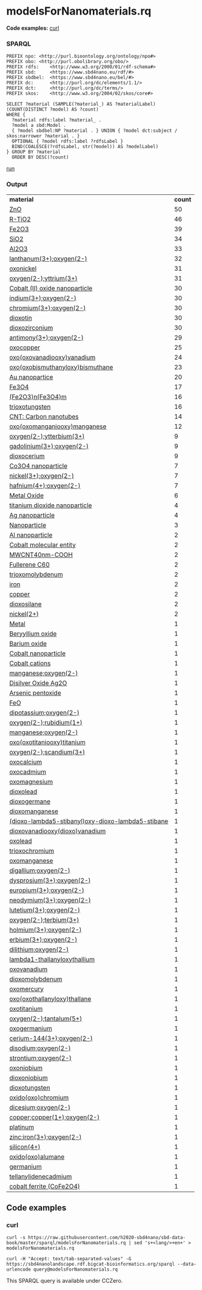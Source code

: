# modelsForNanomaterials.rq

**Code examples:** [curl](#curl)

### SPARQL

```sparql
PREFIX npo: <http://purl.bioontology.org/ontology/npo#>
PREFIX obo: <http://purl.obolibrary.org/obo/>
PREFIX rdfs:    <http://www.w3.org/2000/01/rdf-schema#>
PREFIX sbd:     <https://www.sbd4nano.eu/rdf/#>
PREFIX sbdbel:  <https://www.sbd4nano.eu/bel/#>
PREFIX dc:      <http://purl.org/dc/elements/1.1/>
PREFIX dct:     <http://purl.org/dc/terms/>
PREFIX skos:    <http://www.w3.org/2004/02/skos/core#>

SELECT ?material (SAMPLE(?material_) AS ?materialLabel) (COUNT(DISTINCT ?model) AS ?count)
WHERE {
  ?material rdfs:label ?material_ .
  ?model a sbd:Model .
  { ?model sbdbel:NP ?material . } UNION { ?model dct:subject / skos:narrower ?material . }
  OPTIONAL { ?model rdfs:label ?rdfsLabel }
  BIND(COALESCE(?rdfsLabel, str(?model)) AS ?modelLabel)
} GROUP BY ?material
  ORDER BY DESC(?count)
```

[run](https://sbd4nanolandscape.rdf.bigcat-bioinformatics.org/?q=PREFIX%20npo%3A%20%3Chttp%3A%2F%2Fpurl.bioontology.org%2Fontology%2Fnpo%23%3E%0APREFIX%20obo%3A%20%3Chttp%3A%2F%2Fpurl.obolibrary.org%2Fobo%2F%3E%0APREFIX%20rdfs%3A%20%20%20%20%3Chttp%3A%2F%2Fwww.w3.org%2F2000%2F01%2Frdf-schema%23%3E%0APREFIX%20sbd%3A%20%20%20%20%20%3Chttps%3A%2F%2Fwww.sbd4nano.eu%2Frdf%2F%23%3E%0APREFIX%20sbdbel%3A%20%20%3Chttps%3A%2F%2Fwww.sbd4nano.eu%2Fbel%2F%23%3E%0APREFIX%20dc%3A%20%20%20%20%20%20%3Chttp%3A%2F%2Fpurl.org%2Fdc%2Felements%2F1.1%2F%3E%0APREFIX%20dct%3A%20%20%20%20%20%3Chttp%3A%2F%2Fpurl.org%2Fdc%2Fterms%2F%3E%0APREFIX%20skos%3A%20%20%20%20%3Chttp%3A%2F%2Fwww.w3.org%2F2004%2F02%2Fskos%2Fcore%23%3E%0A%0ASELECT%20%3Fmaterial%20%28SAMPLE%28%3Fmaterial_%29%20AS%20%3FmaterialLabel%29%20%28COUNT%28DISTINCT%20%3Fmodel%29%20AS%20%3Fcount%29%0AWHERE%20%7B%0A%20%20%3Fmaterial%20rdfs%3Alabel%20%3Fmaterial_%20.%0A%20%20%3Fmodel%20a%20sbd%3AModel%20.%0A%20%20%7B%20%3Fmodel%20sbdbel%3ANP%20%3Fmaterial%20.%20%7D%20UNION%20%7B%20%3Fmodel%20dct%3Asubject%20%2F%20skos%3Anarrower%20%3Fmaterial%20.%20%7D%0A%20%20OPTIONAL%20%7B%20%3Fmodel%20rdfs%3Alabel%20%3FrdfsLabel%20%7D%0A%20%20BIND%28COALESCE%28%3FrdfsLabel%2C%20str%28%3Fmodel%29%29%20AS%20%3FmodelLabel%29%0A%7D%20GROUP%20BY%20%3Fmaterial%0A%20%20ORDER%20BY%20DESC%28%3Fcount%29%0A)


### Output

<table>
  <tr>
    <td><b>material</b></td>
    <td><b>count</b></td>
  </tr>
  <tr>
    <td><a href="npo:NPO_1542">ZnO</a></td>
    <td>50</td>
  </tr>
  <tr>
    <td><a href="npo:NPO_1486">R-TiO2</a></td>
    <td>46</td>
  </tr>
  <tr>
    <td><a href="npo:NPO_1550">Fe2O3</a></td>
    <td>39</td>
  </tr>
  <tr>
    <td><a href="npo:NPO_1373">SiO2</a></td>
    <td>34</td>
  </tr>
  <tr>
    <td><a href="obo:CHEBI_30187">Al2O3</a></td>
    <td>33</td>
  </tr>
  <tr>
    <td><a href="https://pubchem.ncbi.nlm.nih.gov/compound/157925">lanthanum(3+);oxygen(2-)</a></td>
    <td>32</td>
  </tr>
  <tr>
    <td><a href="https://pubchem.ncbi.nlm.nih.gov/compound/14805">oxonickel</a></td>
    <td>31</td>
  </tr>
  <tr>
    <td><a href="https://pubchem.ncbi.nlm.nih.gov/compound/159375">oxygen(2-);yttrium(3+)</a></td>
    <td>31</td>
  </tr>
  <tr>
    <td><a href="http://purl.enanomapper.org/onto/ENM_0000118">Cobalt (II) oxide nanoparticle</a></td>
    <td>30</td>
  </tr>
  <tr>
    <td><a href="https://pubchem.ncbi.nlm.nih.gov/compound/150906">indium(3+);oxygen(2-)</a></td>
    <td>30</td>
  </tr>
  <tr>
    <td><a href="https://pubchem.ncbi.nlm.nih.gov/compound/166955">chromium(3+);oxygen(2-)</a></td>
    <td>30</td>
  </tr>
  <tr>
    <td><a href="https://pubchem.ncbi.nlm.nih.gov/compound/29131">dioxotin</a></td>
    <td>30</td>
  </tr>
  <tr>
    <td><a href="https://pubchem.ncbi.nlm.nih.gov/compound/62762">dioxozirconium</a></td>
    <td>30</td>
  </tr>
  <tr>
    <td><a href="https://pubchem.ncbi.nlm.nih.gov/compound/14794">antimony(3+);oxygen(2-)</a></td>
    <td>29</td>
  </tr>
  <tr>
    <td><a href="https://pubchem.ncbi.nlm.nih.gov/compound/14829">oxocopper</a></td>
    <td>25</td>
  </tr>
  <tr>
    <td><a href="https://pubchem.ncbi.nlm.nih.gov/compound/518712">oxo(oxovanadiooxy)vanadium</a></td>
    <td>24</td>
  </tr>
  <tr>
    <td><a href="https://pubchem.ncbi.nlm.nih.gov/compound/14776">oxo(oxobismuthanyloxy)bismuthane</a></td>
    <td>23</td>
  </tr>
  <tr>
    <td><a href="npo:NPO_401">Au nanopartice</a></td>
    <td>20</td>
  </tr>
  <tr>
    <td><a href="npo:NPO_1548">Fe3O4</a></td>
    <td>17</td>
  </tr>
  <tr>
    <td><a href="npo:NPO_729">(Fe2O3)n(Fe3O4)m</a></td>
    <td>16</td>
  </tr>
  <tr>
    <td><a href="https://pubchem.ncbi.nlm.nih.gov/compound/14811">trioxotungsten</a></td>
    <td>16</td>
  </tr>
  <tr>
    <td><a href="npo:NPO_606">CNT: Carbon nanotubes</a></td>
    <td>14</td>
  </tr>
  <tr>
    <td><a href="https://pubchem.ncbi.nlm.nih.gov/compound/14824">oxo(oxomanganiooxy)manganese</a></td>
    <td>12</td>
  </tr>
  <tr>
    <td><a href="https://pubchem.ncbi.nlm.nih.gov/compound/159385">oxygen(2-);ytterbium(3+)</a></td>
    <td>9</td>
  </tr>
  <tr>
    <td><a href="https://pubchem.ncbi.nlm.nih.gov/compound/160959">gadolinium(3+);oxygen(2-)</a></td>
    <td>9</td>
  </tr>
  <tr>
    <td><a href="https://pubchem.ncbi.nlm.nih.gov/compound/73971">dioxocerium</a></td>
    <td>9</td>
  </tr>
  <tr>
    <td><a href="http://purl.enanomapper.org/onto/ENM_9000254">Co3O4 nanoparticle</a></td>
    <td>7</td>
  </tr>
  <tr>
    <td><a href="https://pubchem.ncbi.nlm.nih.gov/compound/10855842">nickel(3+);oxygen(2-)</a></td>
    <td>7</td>
  </tr>
  <tr>
    <td><a href="https://pubchem.ncbi.nlm.nih.gov/compound/159423">hafnium(4+);oxygen(2-)</a></td>
    <td>7</td>
  </tr>
  <tr>
    <td><a href="npo:NPO_1541">Metal Oxide</a></td>
    <td>6</td>
  </tr>
  <tr>
    <td><a href="obo:CHEBI_51050">titanium dioxide nanoparticle</a></td>
    <td>4</td>
  </tr>
  <tr>
    <td><a href="npo:NPO_1892">Ag nanoparticle</a></td>
    <td>4</td>
  </tr>
  <tr>
    <td><a href="npo:NPO_707">Nanoparticle</a></td>
    <td>3</td>
  </tr>
  <tr>
    <td><a href="npo:NPO_103">Al nanoparticle</a></td>
    <td>2</td>
  </tr>
  <tr>
    <td><a href="obo:CHEBI_33888">Cobalt molecular entity</a></td>
    <td>2</td>
  </tr>
  <tr>
    <td><a href="npo:NPO_354">MWCNT40nm-COOH</a></td>
    <td>2</td>
  </tr>
  <tr>
    <td><a href="npo:NPO_730">Fullerene C60</a></td>
    <td>2</td>
  </tr>
  <tr>
    <td><a href="https://pubchem.ncbi.nlm.nih.gov/compound/14802">trioxomolybdenum</a></td>
    <td>2</td>
  </tr>
  <tr>
    <td><a href="https://pubchem.ncbi.nlm.nih.gov/compound/23926">iron</a></td>
    <td>2</td>
  </tr>
  <tr>
    <td><a href="https://pubchem.ncbi.nlm.nih.gov/compound/23980">copper</a></td>
    <td>2</td>
  </tr>
  <tr>
    <td><a href="https://pubchem.ncbi.nlm.nih.gov/compound/24261">dioxosilane</a></td>
    <td>2</td>
  </tr>
  <tr>
    <td><a href="https://pubchem.ncbi.nlm.nih.gov/compound/934">nickel(2+)</a></td>
    <td>2</td>
  </tr>
  <tr>
    <td><a href="npo:NPO_1384">Metal</a></td>
    <td>1</td>
  </tr>
  <tr>
    <td><a href="http://purl.bioontology.org/ontology/MESH/C0053349">Beryyllium oxide</a></td>
    <td>1</td>
  </tr>
  <tr>
    <td><a href="http://purl.bioontology.org/ontology/MESH/C0174148">Barium oxide</a></td>
    <td>1</td>
  </tr>
  <tr>
    <td><a href="http://purl.enanomapper.org/onto/ENM_9000248">Cobalt nanoparticle</a></td>
    <td>1</td>
  </tr>
  <tr>
    <td><a href="obo:CHEBI_23336">Cobalt cations</a></td>
    <td>1</td>
  </tr>
  <tr>
    <td><a href="https://pubchem.ncbi.nlm.nih.gov/compound/20597791">manganese;oxygen(2-)</a></td>
    <td>1</td>
  </tr>
  <tr>
    <td><a href="http://purl.bioontology.org/ontology/MESH/C040225">Disilver Oxide Ag2O</a></td>
    <td>1</td>
  </tr>
  <tr>
    <td><a href="http://purl.bioontology.org/ontology/MESH/C042120">Arsenic pentoxide</a></td>
    <td>1</td>
  </tr>
  <tr>
    <td><a href="npo:NPO_1150">FeO</a></td>
    <td>1</td>
  </tr>
  <tr>
    <td><a href="https://pubchem.ncbi.nlm.nih.gov/compound/10129883">dipotassium;oxygen(2-)</a></td>
    <td>1</td>
  </tr>
  <tr>
    <td><a href="https://pubchem.ncbi.nlm.nih.gov/compound/10197609">oxygen(2-);rubidium(1+)</a></td>
    <td>1</td>
  </tr>
  <tr>
    <td><a href="https://pubchem.ncbi.nlm.nih.gov/compound/10197697">manganese;oxygen(2-)</a></td>
    <td>1</td>
  </tr>
  <tr>
    <td><a href="https://pubchem.ncbi.nlm.nih.gov/compound/134661">oxo(oxotitaniooxy)titanium</a></td>
    <td>1</td>
  </tr>
  <tr>
    <td><a href="https://pubchem.ncbi.nlm.nih.gov/compound/139258">oxygen(2-);scandium(3+)</a></td>
    <td>1</td>
  </tr>
  <tr>
    <td><a href="https://pubchem.ncbi.nlm.nih.gov/compound/14778">oxocalcium</a></td>
    <td>1</td>
  </tr>
  <tr>
    <td><a href="https://pubchem.ncbi.nlm.nih.gov/compound/14782">oxocadmium</a></td>
    <td>1</td>
  </tr>
  <tr>
    <td><a href="https://pubchem.ncbi.nlm.nih.gov/compound/14792">oxomagnesium</a></td>
    <td>1</td>
  </tr>
  <tr>
    <td><a href="https://pubchem.ncbi.nlm.nih.gov/compound/14793">dioxolead</a></td>
    <td>1</td>
  </tr>
  <tr>
    <td><a href="https://pubchem.ncbi.nlm.nih.gov/compound/14796">dioxogermane</a></td>
    <td>1</td>
  </tr>
  <tr>
    <td><a href="https://pubchem.ncbi.nlm.nih.gov/compound/14801">dioxomanganese</a></td>
    <td>1</td>
  </tr>
  <tr>
    <td><a href="https://pubchem.ncbi.nlm.nih.gov/compound/14813">(dioxo-lambda5-stibanyl)oxy-dioxo-lambda5-stibane</a></td>
    <td>1</td>
  </tr>
  <tr>
    <td><a href="https://pubchem.ncbi.nlm.nih.gov/compound/14814">dioxovanadiooxy(dioxo)vanadium</a></td>
    <td>1</td>
  </tr>
  <tr>
    <td><a href="https://pubchem.ncbi.nlm.nih.gov/compound/14827">oxolead</a></td>
    <td>1</td>
  </tr>
  <tr>
    <td><a href="https://pubchem.ncbi.nlm.nih.gov/compound/14940">trioxochromium</a></td>
    <td>1</td>
  </tr>
  <tr>
    <td><a href="https://pubchem.ncbi.nlm.nih.gov/compound/14945">oxomanganese</a></td>
    <td>1</td>
  </tr>
  <tr>
    <td><a href="https://pubchem.ncbi.nlm.nih.gov/compound/159370">digallium;oxygen(2-)</a></td>
    <td>1</td>
  </tr>
  <tr>
    <td><a href="https://pubchem.ncbi.nlm.nih.gov/compound/159371">dysprosium(3+);oxygen(2-)</a></td>
    <td>1</td>
  </tr>
  <tr>
    <td><a href="https://pubchem.ncbi.nlm.nih.gov/compound/159373">europium(3+);oxygen(2-)</a></td>
    <td>1</td>
  </tr>
  <tr>
    <td><a href="https://pubchem.ncbi.nlm.nih.gov/compound/159374">neodymium(3+);oxygen(2-)</a></td>
    <td>1</td>
  </tr>
  <tr>
    <td><a href="https://pubchem.ncbi.nlm.nih.gov/compound/159410">lutetium(3+);oxygen(2-)</a></td>
    <td>1</td>
  </tr>
  <tr>
    <td><a href="https://pubchem.ncbi.nlm.nih.gov/compound/159422">oxygen(2-);terbium(3+)</a></td>
    <td>1</td>
  </tr>
  <tr>
    <td><a href="https://pubchem.ncbi.nlm.nih.gov/compound/159425">holmium(3+);oxygen(2-)</a></td>
    <td>1</td>
  </tr>
  <tr>
    <td><a href="https://pubchem.ncbi.nlm.nih.gov/compound/159427">erbium(3+);oxygen(2-)</a></td>
    <td>1</td>
  </tr>
  <tr>
    <td><a href="https://pubchem.ncbi.nlm.nih.gov/compound/166962">dilithium;oxygen(2-)</a></td>
    <td>1</td>
  </tr>
  <tr>
    <td><a href="https://pubchem.ncbi.nlm.nih.gov/compound/16747781">lambda1-thallanyloxythallium</a></td>
    <td>1</td>
  </tr>
  <tr>
    <td><a href="https://pubchem.ncbi.nlm.nih.gov/compound/26042">oxovanadium</a></td>
    <td>1</td>
  </tr>
  <tr>
    <td><a href="https://pubchem.ncbi.nlm.nih.gov/compound/29936">dioxomolybdenum</a></td>
    <td>1</td>
  </tr>
  <tr>
    <td><a href="https://pubchem.ncbi.nlm.nih.gov/compound/32051">oxomercury</a></td>
    <td>1</td>
  </tr>
  <tr>
    <td><a href="https://pubchem.ncbi.nlm.nih.gov/compound/3788361">oxo(oxothallanyloxy)thallane</a></td>
    <td>1</td>
  </tr>
  <tr>
    <td><a href="https://pubchem.ncbi.nlm.nih.gov/compound/62157">oxotitanium</a></td>
    <td>1</td>
  </tr>
  <tr>
    <td><a href="https://pubchem.ncbi.nlm.nih.gov/compound/62392">oxygen(2-);tantalum(5+)</a></td>
    <td>1</td>
  </tr>
  <tr>
    <td><a href="https://pubchem.ncbi.nlm.nih.gov/compound/6335517">oxogermanium</a></td>
    <td>1</td>
  </tr>
  <tr>
    <td><a href="https://pubchem.ncbi.nlm.nih.gov/compound/6850728">cerium-144(3+);oxygen(2-)</a></td>
    <td>1</td>
  </tr>
  <tr>
    <td><a href="https://pubchem.ncbi.nlm.nih.gov/compound/73975">disodium;oxygen(2-)</a></td>
    <td>1</td>
  </tr>
  <tr>
    <td><a href="https://pubchem.ncbi.nlm.nih.gov/compound/82838">strontium;oxygen(2-)</a></td>
    <td>1</td>
  </tr>
  <tr>
    <td><a href="https://pubchem.ncbi.nlm.nih.gov/compound/82839">oxoniobium</a></td>
    <td>1</td>
  </tr>
  <tr>
    <td><a href="https://pubchem.ncbi.nlm.nih.gov/compound/82850">dioxoniobium</a></td>
    <td>1</td>
  </tr>
  <tr>
    <td><a href="https://pubchem.ncbi.nlm.nih.gov/compound/84163">dioxotungsten</a></td>
    <td>1</td>
  </tr>
  <tr>
    <td><a href="https://pubchem.ncbi.nlm.nih.gov/compound/9877337">oxido(oxo)chromium</a></td>
    <td>1</td>
  </tr>
  <tr>
    <td><a href="https://pubchem.ncbi.nlm.nih.gov/compound/9905479">dicesium;oxygen(2-)</a></td>
    <td>1</td>
  </tr>
  <tr>
    <td><a href="https://pubchem.ncbi.nlm.nih.gov/compound/9989219">copper;copper(1+);oxygen(2-)</a></td>
    <td>1</td>
  </tr>
  <tr>
    <td><a href="https://pubchem.ncbi.nlm.nih.gov/compound/23942">platinum</a></td>
    <td>1</td>
  </tr>
  <tr>
    <td><a href="https://pubchem.ncbi.nlm.nih.gov/compound/25087137">zinc;iron(3+);oxygen(2-)</a></td>
    <td>1</td>
  </tr>
  <tr>
    <td><a href="https://pubchem.ncbi.nlm.nih.gov/compound/4124403">silicon(4+)</a></td>
    <td>1</td>
  </tr>
  <tr>
    <td><a href="https://pubchem.ncbi.nlm.nih.gov/compound/4226345">oxido(oxo)alumane</a></td>
    <td>1</td>
  </tr>
  <tr>
    <td><a href="https://pubchem.ncbi.nlm.nih.gov/compound/6335514">germanium</a></td>
    <td>1</td>
  </tr>
  <tr>
    <td><a href="https://pubchem.ncbi.nlm.nih.gov/compound/91574">tellanylidenecadmium</a></td>
    <td>1</td>
  </tr>
  <tr>
    <td><a href="http://purl.bioontology.org/ontology/MESH/C569492">cobalt ferrite (CoFe2O4)</a></td>
    <td>1</td>
  </tr>
</table>

## Code examples

### curl

```shell
curl -s https://raw.githubusercontent.com/h2020-sbd4nano/sbd-data-book/master/sparql/modelsForNanomaterials.rq | sed 's+<lang/>+en+' > modelsForNanomaterials.rq

curl -H "Accept: text/tab-separated-values" -G https://sbd4nanolandscape.rdf.bigcat-bioinformatics.org/sparql --data-urlencode query@modelsForNanomaterials.rq
```

This SPARQL query is available under CCZero.
